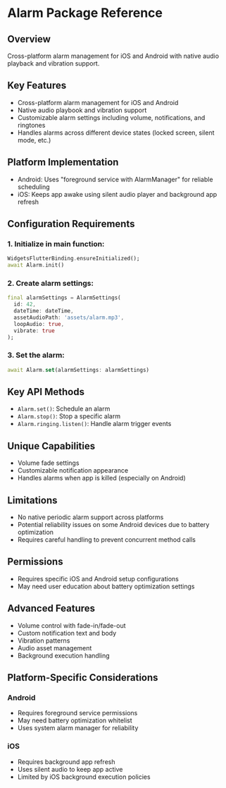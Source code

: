 # Alarm Package Reference

## Overview
Cross-platform alarm management for iOS and Android with native audio playback and vibration support.

## Key Features
- Cross-platform alarm management for iOS and Android
- Native audio playbook and vibration support
- Customizable alarm settings including volume, notifications, and ringtones
- Handles alarms across different device states (locked screen, silent mode, etc.)

## Platform Implementation
- Android: Uses "foreground service with AlarmManager" for reliable scheduling
- iOS: Keeps app awake using silent audio player and background app refresh

## Configuration Requirements

### 1. Initialize in main function:
```dart
WidgetsFlutterBinding.ensureInitialized();
await Alarm.init()
```

### 2. Create alarm settings:
```dart
final alarmSettings = AlarmSettings(
  id: 42,
  dateTime: dateTime,
  assetAudioPath: 'assets/alarm.mp3',
  loopAudio: true,
  vibrate: true
);
```

### 3. Set the alarm:
```dart
await Alarm.set(alarmSettings: alarmSettings)
```

## Key API Methods
- `Alarm.set()`: Schedule an alarm
- `Alarm.stop()`: Stop a specific alarm
- `Alarm.ringing.listen()`: Handle alarm trigger events

## Unique Capabilities
- Volume fade settings
- Customizable notification appearance
- Handles alarms when app is killed (especially on Android)

## Limitations
- No native periodic alarm support across platforms
- Potential reliability issues on some Android devices due to battery optimization
- Requires careful handling to prevent concurrent method calls

## Permissions
- Requires specific iOS and Android setup configurations
- May need user education about battery optimization settings

## Advanced Features
- Volume control with fade-in/fade-out
- Custom notification text and body
- Vibration patterns
- Audio asset management
- Background execution handling

## Platform-Specific Considerations

### Android
- Requires foreground service permissions
- May need battery optimization whitelist
- Uses system alarm manager for reliability

### iOS
- Requires background app refresh
- Uses silent audio to keep app active
- Limited by iOS background execution policies